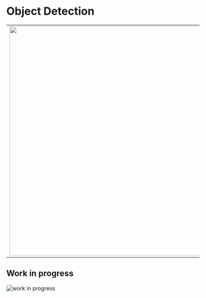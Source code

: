 # Object Detection


<table>
  <tr>
    <td rowspan="5"><img src="https://user-images.githubusercontent.com/81184255/218573203-abf5ec96-e393-45a0-8742-ca80b6ea51c7.jpg" width="500" height = "600"/></td>
    <td> <img src="https://user-images.githubusercontent.com/81184255/218574879-86310f35-333c-4d3d-a9dc-7fe805b8b714.png" width="400" height = "120"/> </td>
  </tr>
  <tr>
    <td> <img src="https://user-images.githubusercontent.com/81184255/218578605-1b852fd0-8191-49e4-9568-7d45a7595f68.jpg" width="400" height = "100"/> </td>
  </tr>
  <tr>
    <td> <img src="https://user-images.githubusercontent.com/81184255/218578630-66784468-32e2-4143-978d-b0875bfe93fa.jpg" width="400" height = "100"/> </td>
  </tr>
  <tr>
    <td> <img src="https://user-images.githubusercontent.com/81184255/218578649-531d0116-0d31-40f0-830b-f8bc38084ff6.jpg" width="400" height = "100"/> </td>
  </tr>
   <tr>
    <td> <img src="https://user-images.githubusercontent.com/81184255/218579553-fd3baf98-35fb-416a-9aad-6ff74623eca8.jpg" width="400" height = "100"/> </td>
  </tr>
</table>



## Work in progress

![work in progress](https://user-images.githubusercontent.com/81184255/217096698-b6116802-cb00-412c-91b9-6b22d7718ead.png)
